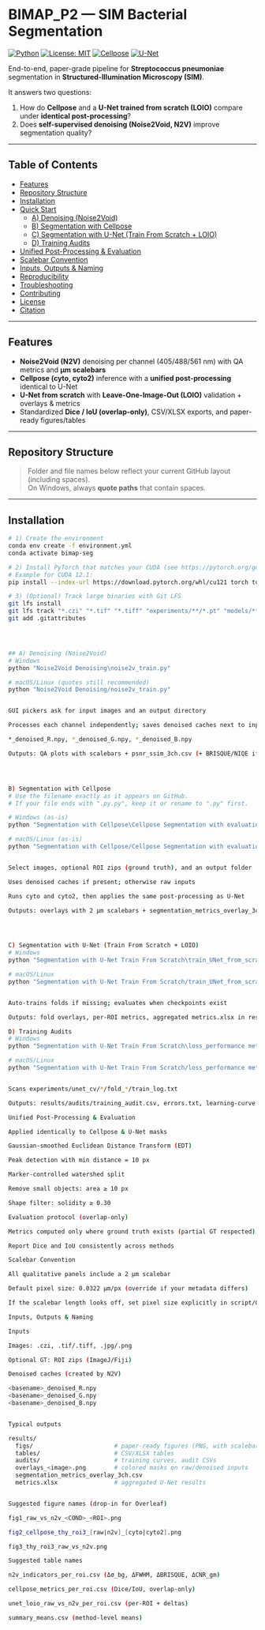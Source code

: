 # BIMAP_P2 — SIM Bacterial Segmentation

[![Python](https://img.shields.io/badge/Python-3.10%2B-blue)](#)
[![License: MIT](https://img.shields.io/badge/License-MIT-green)](#)
[![Cellpose](https://img.shields.io/badge/Segmentation-Cellpose-orange)](#)
[![U-Net](https://img.shields.io/badge/Model-U--Net-purple)](#)

End-to-end, paper-grade pipeline for **Streptococcus pneumoniae** segmentation in **Structured-Illumination Microscopy (SIM)**.

It answers two questions:

1. How do **Cellpose** and a **U-Net trained from scratch (LOIO)** compare under **identical post-processing**?
2. Does **self-supervised denoising (Noise2Void, N2V)** improve segmentation quality?

---

## Table of Contents

- [Features](#features)
- [Repository Structure](#repository-structure)
- [Installation](#installation)
- [Quick Start](#quick-start)
  - [A) Denoising (Noise2Void)](#a-denoising-noise2void)
  - [B) Segmentation with Cellpose](#b-segmentation-with-cellpose)
  - [C) Segmentation with U-Net (Train From Scratch + LOIO)](#c-segmentation-with-u-net-train-from-scratch--loio)
  - [D) Training Audits](#d-training-audits)
- [Unified Post-Processing & Evaluation](#unified-post-processing--evaluation)
- [Scalebar Convention](#scalebar-convention)
- [Inputs, Outputs & Naming](#inputs-outputs--naming)
- [Reproducibility](#reproducibility)
- [Troubleshooting](#troubleshooting)
- [Contributing](#contributing)
- [License](#license)
- [Citation](#citation)

---

## Features

- **Noise2Void (N2V)** denoising per channel (405/488/561 nm) with QA metrics and **µm scalebars**  
- **Cellpose (cyto, cyto2)** inference with a **unified post-processing** identical to U-Net  
- **U-Net from scratch** with **Leave-One-Image-Out (LOIO)** validation + overlays & metrics  
- Standardized **Dice / IoU (overlap-only)**, CSV/XLSX exports, and paper-ready figures/tables

---

## Repository Structure

> Folder and file names below reflect your current GitHub layout (including spaces).  
> On Windows, always **quote paths** that contain spaces.





---

## Installation

```bash
# 1) Create the environment
conda env create -f environment.yml
conda activate bimap-seg

# 2) Install PyTorch that matches your CUDA (see https://pytorch.org/get-started/locally/)
# Example for CUDA 12.1:
pip install --index-url https://download.pytorch.org/whl/cu121 torch torchvision torchaudio

# 3) (Optional) Track large binaries with Git LFS
git lfs install
git lfs track "*.czi" "*.tif" "*.tiff" "experiments/**/*.pt" "models/**/*.h5"
git add .gitattributes




## A) Denoising (Noise2Void)
# Windows
python "Noise2Void Denoising\noise2v_train.py"

# macOS/Linux (quotes still recommended)
python "Noise2Void Denoising/noise2v_train.py"


GUI pickers ask for input images and an output directory

Processes each channel independently; saves denoised caches next to inputs:

*_denoised_R.npy, *_denoised_G.npy, *_denoised_B.npy

Outputs: QA plots with scalebars + psnr_ssim_3ch.csv (+ BRISQUE/NIQE if available)




B) Segmentation with Cellpose
# Use the filename exactly as it appears on GitHub.
# If your file ends with ".py.py", keep it or rename to ".py" first.

# Windows (as-is)
python "Segmentation with Cellpose\Cellpose Segmentation with evaluation metrics.py.py"

# macOS/Linux (as-is)
python "Segmentation with Cellpose/Cellpose Segmentation with evaluation metrics.py.py"


Select images, optional ROI zips (ground truth), and an output folder

Uses denoised caches if present; otherwise raw inputs

Runs cyto and cyto2, then applies the same post-processing as U-Net

Outputs: overlays with 2 µm scalebars + segmentation_metrics_overlay_3ch.csv




C) Segmentation with U-Net (Train From Scratch + LOIO)
# Windows
python "Segmentation with U-Net Train From Scratch\train_UNet_from_scratch.py" --modes both --in-mode rgb --epochs 50 --batch 8

# macOS/Linux
python "Segmentation with U-Net Train From Scratch/train_UNet_from_scratch.py" --modes both --in-mode rgb --epochs 50 --batch 8


Auto-trains folds if missing; evaluates when checkpoints exist

Outputs: fold overlays, per-ROI metrics, aggregated metrics.xlsx in results/

D) Training Audits
# Windows
python "Segmentation with U-Net Train From Scratch\loss_performance metrics.py"

# macOS/Linux
python "Segmentation with U-Net Train From Scratch/loss_performance metrics.py"


Scans experiments/unet_cv/*/fold_*/train_log.txt

Outputs: results/audits/training_audit.csv, errors.txt, learning-curve PNGs

Unified Post-Processing & Evaluation

Applied identically to Cellpose & U-Net masks

Gaussian-smoothed Euclidean Distance Transform (EDT)

Peak detection with min distance = 10 px

Marker-controlled watershed split

Remove small objects: area ≥ 10 px

Shape filter: solidity ≥ 0.30

Evaluation protocol (overlap-only)

Metrics computed only where ground truth exists (partial GT respected)

Report Dice and IoU consistently across methods

Scalebar Convention

All qualitative panels include a 2 µm scalebar

Default pixel size: 0.0322 µm/px (override if your metadata differs)

If the scalebar length looks off, set pixel size explicitly in script/CLI

Inputs, Outputs & Naming

Inputs

Images: .czi, .tif/.tiff, .jpg/.png

Optional GT: ROI zips (ImageJ/Fiji)

Denoised caches (created by N2V)

<basename>_denoised_R.npy
<basename>_denoised_G.npy
<basename>_denoised_B.npy


Typical outputs

results/
  figs/                       # paper-ready figures (PNG, with scalebars)
  tables/                     # CSV/XLSX tables
  audits/                     # training curves, audit CSVs
  overlays_<image>.png        # colored masks on raw/denoised inputs
  segmentation_metrics_overlay_3ch.csv
  metrics.xlsx                # aggregated U-Net results


Suggested figure names (drop-in for Overleaf)

fig1_raw_vs_n2v_<COND>_<ROI>.png

fig2_cellpose_thy_roi3_[raw|n2v]_[cyto|cyto2].png

fig3_thy_roi3_raw_vs_n2v.png

Suggested table names

n2v_indicators_per_roi.csv (Δσ_bg, ΔFWHM, ΔBRISQUE, ΔCNR_gm)

cellpose_metrics_per_roi.csv (Dice/IoU, overlap-only)

unet_loio_raw_vs_n2v_per_roi.csv (per-ROI + deltas)

summary_means.csv (method-level means)




